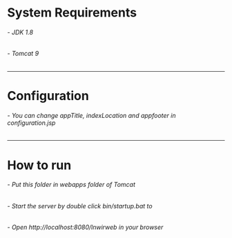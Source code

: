 <h1>System Requirements</h1>
<h6>- JDK 1.8</h6>
<h6>- Tomcat 9</h6>
<hr>
<h1>Configuration</h1>
<h6>- You can change appTitle, indexLocation and appfooter in configuration.jsp</h6>
<hr>
<h1>How to run</h1>
<h6>- Put this folder in webapps folder of Tomcat</h6>
<h6>- Start the server by double click bin/startup.bat to</h6>
<h6>- Open http://localhost:8080/lnwirweb in your browser</h6>